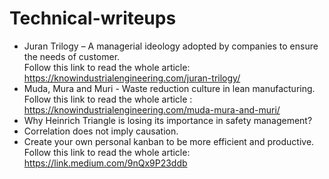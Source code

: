 # Technical-writeups
- Juran Trilogy – A managerial ideology adopted by companies to ensure the needs of customer.<br>
Follow this link to read the whole article: https://knowindustrialengineering.com/juran-trilogy/ <br>
- Muda, Mura and Muri - Waste reduction culture in lean manufacturing. <br>
Follow this link to read the whole article : https://knowindustrialengineering.com/muda-mura-and-muri/ <br>
- Why Heinrich Triangle is losing its importance in safety management? 
- Correlation does not imply causation.
- Create your own personal kanban to be more efficient and productive. <br>
Follow this link to read the whole article: https://link.medium.com/9nQx9P23ddb
